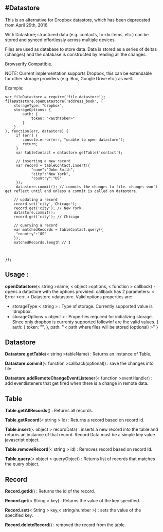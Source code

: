 #**Datastore**
----------------------------------------------------------------

This is an alternative for Dropbox datastore, which has been deprecated from  April 29th, 2016. 

With Datastore; structured data (e.g. contacts, to-do items, etc.) can be stored and synced effortlessly across multiple devices. 

Files are used as database to store data. Data is stored as a series of deltas (changes) and the database is constructed by reading all the changes.

Browserify Compatible.

NOTE: 
Current implementation supports Dropbox, this can be extendable for other storage providers (e.g. Box, Google Drive etc.) as well.

Example:

    var fileDatastore = require('file-datastore');
    fileDatastore.openDatastore('address_book', {
	    storageType: "dropbox",
	    storageOptions: {
	        auth: {
	            token: "<authToken>"
	        }
	    }
	}, function(err, datastore) {
		 if (err) {
	        console.error(err, "unable to open datastore");
	        return;
		 }
		 var tableContact = datastore.getTable('contact');
		 
		 // inserting a new record
		 var record = tableContact.insert({
	          	"name":"John Smith",
	          	"city":"New York",
	          	"country":"US"
         });
         datastore.commit(); // commits the changes to file. changes won't get reflect until and unless a commit is called on datastore.
        
        // updating a record 
        record.set('city','Chicago');
        record.get('city'); // New York
        datastore.commit(); 
        record.get('city'); // Chicago
        
        // querying a record
        var matchedRecords = tableContact.query({
         "country":"US"
        });
        matchedRecords.length // 1

        
        
	});


   

**Usage :**
---------------------

**openDatastore**(< string >name, < object >options, < function > callback) - opens a datastore with the options provided. callback has 2 parameters: < Error >err, < Datastore >datastore. Valid options properties are:
   

 - storageType < string > : Type of storage. Currently supported value is 'dropbox'.
 - storageOptions < object > : Properties required for initializing storage. Since only dropbox is currenty supported followinf are the valid values.
        {
	        auth: {
	            token: "<token>",
            },
            path: ''< path where files will be stored (optional) >" 
      }

Datastore
---------

**Datastore.getTable**(< string >tableName) : Returns an instance of Table.

**Datastore.commit**(< function >callback(optional)) : save the changes into file.

**Datastore.addRemoteChangeEventListener**(< function >eventHandler) : add eventlisteners that get fired when there is a change in remote data.

Table
-----

**Table.getAllRecords**() : Returns all records.
 
 **Table.getRecord**(< string > Id) : Returns a record based on record id.
 
**Table.insert**(< object > recordData) : inserts a new record into the table and returns an instance of that record. Record Data must be a simple key value javascript object.

**Table.removeRecord**(< string > id) : Removes record based on record Id.

**Table.query**(< object > queryObject) : Returns list of records that matches the query object.

Record
------

**Record.getId**() : Returns the id of the record.

**Record.get**(< String > key) : Returns the value of the key specified.

**Record.set**(< String > key,< string/number >) : sets the value of the specified key.

**Record.deleteRecord**() : removed the record from the table.

 





